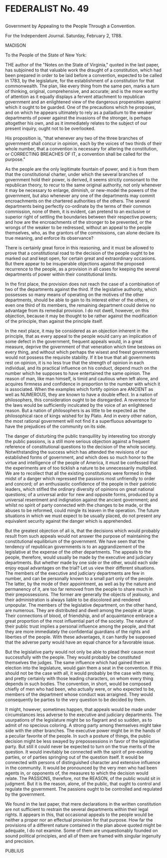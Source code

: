 # FEDERALIST No. 49
## 

Government by Appealing to the People Through a Convention.

For the Independent Journal. Saturday, February 2, 1788.

MADISON

To the People of the State of New York:

THE author of the "Notes on the State of Virginia," quoted in the
last paper, has subjoined to that valuable work the draught of a
constitution, which had been prepared in order to be laid before a
convention, expected to be called in 1783, by the legislature, for the
establishment of a constitution for that commonwealth. The plan, like
every thing from the same pen, marks a turn of thinking, original,
comprehensive, and accurate; and is the more worthy of attention as it
equally displays a fervent attachment to republican government and an
enlightened view of the dangerous propensities against which it ought
to be guarded. One of the precautions which he proposes, and on which he
appears ultimately to rely as a palladium to the weaker departments of
power against the invasions of the stronger, is perhaps altogether
his own, and as it immediately relates to the subject of our present
inquiry, ought not to be overlooked.

His proposition is, "that whenever any two of the three branches of
government shall concur in opinion, each by the voices of two thirds
of their whole number, that a convention is necessary for altering the
constitution, or CORRECTING BREACHES OF IT, a convention shall be called
for the purpose."

As the people are the only legitimate fountain of power, and it is from
them that the constitutional charter, under which the several branches
of government hold their power, is derived, it seems strictly consonant
to the republican theory, to recur to the same original authority, not
only whenever it may be necessary to enlarge, diminish, or new-model the
powers of the government, but also whenever any one of the departments
may commit encroachments on the chartered authorities of the others. The
several departments being perfectly co-ordinate by the terms of their
common commission, none of them, it is evident, can pretend to an
exclusive or superior right of settling the boundaries between their
respective powers; and how are the encroachments of the stronger to
be prevented, or the wrongs of the weaker to be redressed, without
an appeal to the people themselves, who, as the grantors of the
commissions, can alone declare its true meaning, and enforce its
observance?

There is certainly great force in this reasoning, and it must be allowed
to prove that a constitutional road to the decision of the people ought
to be marked out and kept open, for certain great and extraordinary
occasions. But there appear to be insuperable objections against the
proposed recurrence to the people, as a provision in all cases for
keeping the several departments of power within their constitutional
limits.

In the first place, the provision does not reach the case of a
combination of two of the departments against the third. If the
legislative authority, which possesses so many means of operating on the
motives of the other departments, should be able to gain to its interest
either of the others, or even one third of its members, the remaining
department could derive no advantage from its remedial provision. I do
not dwell, however, on this objection, because it may be thought to
be rather against the modification of the principle, than against the
principle itself.

In the next place, it may be considered as an objection inherent in the
principle, that as every appeal to the people would carry an implication
of some defect in the government, frequent appeals would, in a great
measure, deprive the government of that veneration which time bestows on
every thing, and without which perhaps the wisest and freest governments
would not possess the requisite stability. If it be true that all
governments rest on opinion, it is no less true that the strength of
opinion in each individual, and its practical influence on his conduct,
depend much on the number which he supposes to have entertained the same
opinion. The reason of man, like man himself, is timid and cautious when
left alone, and acquires firmness and confidence in proportion to the
number with which it is associated. When the examples which fortify
opinion are ANCIENT as well as NUMEROUS, they are known to have a double
effect. In a nation of philosophers, this consideration ought to be
disregarded. A reverence for the laws would be sufficiently inculcated
by the voice of an enlightened reason. But a nation of philosophers is
as little to be expected as the philosophical race of kings wished for
by Plato. And in every other nation, the most rational government
will not find it a superfluous advantage to have the prejudices of the
community on its side.

The danger of disturbing the public tranquillity by interesting too
strongly the public passions, is a still more serious objection against
a frequent reference of constitutional questions to the decision of
the whole society. Notwithstanding the success which has attended the
revisions of our established forms of government, and which does so much
honor to the virtue and intelligence of the people of America, it must
be confessed that the experiments are of too ticklish a nature to be
unnecessarily multiplied. We are to recollect that all the existing
constitutions were formed in the midst of a danger which repressed
the passions most unfriendly to order and concord; of an enthusiastic
confidence of the people in their patriotic leaders, which stifled
the ordinary diversity of opinions on great national questions; of a
universal ardor for new and opposite forms, produced by a universal
resentment and indignation against the ancient government; and whilst no
spirit of party connected with the changes to be made, or the abuses
to be reformed, could mingle its leaven in the operation. The future
situations in which we must expect to be usually placed, do not present
any equivalent security against the danger which is apprehended.

But the greatest objection of all is, that the decisions which would
probably result from such appeals would not answer the purpose of
maintaining the constitutional equilibrium of the government. We have
seen that the tendency of republican governments is to an aggrandizement
of the legislative at the expense of the other departments. The appeals
to the people, therefore, would usually be made by the executive and
judiciary departments. But whether made by one side or the other,
would each side enjoy equal advantages on the trial? Let us view
their different situations. The members of the executive and judiciary
departments are few in number, and can be personally known to a small
part only of the people. The latter, by the mode of their appointment,
as well as by the nature and permanency of it, are too far removed
from the people to share much in their prepossessions. The former are
generally the objects of jealousy, and their administration is always
liable to be discolored and rendered unpopular. The members of the
legislative department, on the other hand, are numerous. They are
distributed and dwell among the people at large. Their connections of
blood, of friendship, and of acquaintance embrace a great proportion
of the most influential part of the society. The nature of their public
trust implies a personal influence among the people, and that they are
more immediately the confidential guardians of the rights and liberties
of the people. With these advantages, it can hardly be supposed that the
adverse party would have an equal chance for a favorable issue.

But the legislative party would not only be able to plead their cause
most successfully with the people. They would probably be constituted
themselves the judges. The same influence which had gained them an
election into the legislature, would gain them a seat in the convention.
If this should not be the case with all, it would probably be the case
with many, and pretty certainly with those leading characters, on whom
every thing depends in such bodies. The convention, in short, would be
composed chiefly of men who had been, who actually were, or who expected
to be, members of the department whose conduct was arraigned. They would
consequently be parties to the very question to be decided by them.

It might, however, sometimes happen, that appeals would be made under
circumstances less adverse to the executive and judiciary departments.
The usurpations of the legislature might be so flagrant and so sudden,
as to admit of no specious coloring. A strong party among themselves
might take side with the other branches. The executive power might be
in the hands of a peculiar favorite of the people. In such a posture of
things, the public decision might be less swayed by prepossessions in
favor of the legislative party. But still it could never be expected
to turn on the true merits of the question. It would inevitably be
connected with the spirit of pre-existing parties, or of parties
springing out of the question itself. It would be connected with persons
of distinguished character and extensive influence in the community. It
would be pronounced by the very men who had been agents in, or opponents
of, the measures to which the decision would relate. The PASSIONS,
therefore, not the REASON, of the public would sit in judgment. But it
is the reason, alone, of the public, that ought to control and regulate
the government. The passions ought to be controlled and regulated by the
government.

We found in the last paper, that mere declarations in the written
constitution are not sufficient to restrain the several departments
within their legal rights. It appears in this, that occasional appeals
to the people would be neither a proper nor an effectual provision for
that purpose. How far the provisions of a different nature contained in
the plan above quoted might be adequate, I do not examine. Some of them
are unquestionably founded on sound political principles, and all of
them are framed with singular ingenuity and precision.

PUBLIUS




